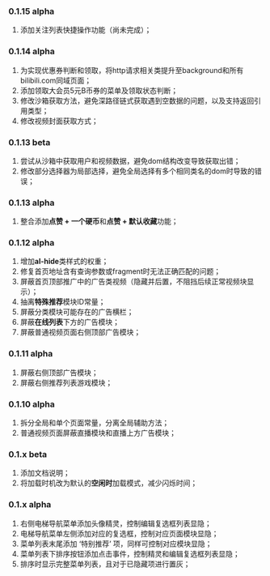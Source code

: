 ### 0.1.15 alpha
1. 添加关注列表快捷操作功能（尚未完成）；

### 0.1.14 alpha
1. 为实现优惠券判断和领取，将http请求相关类提升至background和所有bilibili.com同域页面；
2. 添加领取大会员5元B币券的菜单及领取状态判断；
3. 修改沙箱获取方法，避免深路径链式获取遇到空数据的问题，以及支持返回引用类型；
4. 修改视频封面获取方式；

### 0.1.13 beta
1. 尝试从沙箱中获取用户和视频数据，避免dom结构改变导致获取出错；
2. 修改部分选择器为局部选择，避免全局选择有多个相同类名的dom时导致的错误；

### 0.1.13 alpha
1. 整合添加**点赞 + 一个硬币**和**点赞 + 默认收藏**功能；

### 0.1.12 alpha
1. 增加**al-hide**类样式的权重；
2. 修复首页地址含有查询参数或fragment时无法正确匹配的问题；
3. 屏蔽首页顶部推广中的广告类视频（隐藏并后置，不阻挡后续正常视频块显示）；
4. 抽离**特殊推荐**模块ID常量；
5. 屏蔽分类模块可能存在的广告横栏；
6. 屏蔽**在线列表**下方的广告模块；
7. 屏蔽普通视频页面右侧顶部广告模块；

### 0.1.11 alpha
1. 屏蔽右侧顶部广告模块；
2. 屏蔽右侧推荐列表游戏模块；

### 0.1.10 alpha
1. 拆分全局和单个页面常量，分离全局辅助方法；
2. 普通视频页面屏蔽直播模块和直播上方广告模块；

### 0.1.x beta

1. 添加文档说明；
2. 将加载时机改为默认的**空闲时**加载模式，减少闪烁时间；

### 0.1.x alpha

1. 右侧电梯导航菜单添加头像精灵，控制编辑复选框列表显隐；
2. 电梯导航菜单左侧添加对应的复选框，控制对应页面模块显隐；
3. 菜单列表末尾添加 ‘特别推荐’ 项，同样可控制对应模块显隐；
4. 菜单列表下排序按钮添加点击事件，控制精灵和编辑复选框列表显隐；
5. 排序时显示完整菜单列表，且对于已隐藏项进行置灰；
